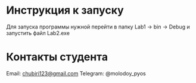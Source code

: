 # Инструкция к запуску
Для запуска программы нужной перейти в папку Lab1 -> bin -> Debug и запустить файл Lab2.exe
# Контакты студента
Email: chubiri123@gmail.com
Telegram: @molodoy_pyos
